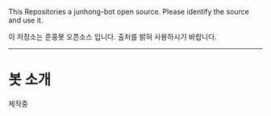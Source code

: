 
This Repositories a junhong-bot open source. Please identify the source and use it.

이 저장소는 준홍봇 오픈소스 입니다. 출처를 밝혀 사용하시기 바랍니다.

<hr/>

봇 소개
=========

제작중
